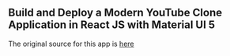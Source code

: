 ## Build and Deploy a Modern YouTube Clone Application in React JS with Material UI 5

The original source for this app is [here](https://github.com/Ashfaque-9x/a-youtube-clone-app)

